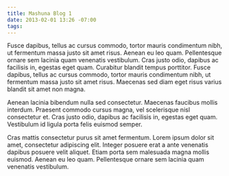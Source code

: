 ```yaml
---
title: Mashuna Blog 1
date: 2013-02-01 13:26 -07:00
tags:
---
```


Fusce dapibus, tellus ac cursus commodo, tortor mauris condimentum nibh, ut fermentum massa justo sit amet risus. Aenean eu leo quam. Pellentesque ornare sem lacinia quam venenatis vestibulum. Cras justo odio, dapibus ac facilisis in, egestas eget quam. Curabitur blandit tempus porttitor. Fusce dapibus, tellus ac cursus commodo, tortor mauris condimentum nibh, ut fermentum massa justo sit amet risus. Maecenas sed diam eget risus varius blandit sit amet non magna.

Aenean lacinia bibendum nulla sed consectetur. Maecenas faucibus mollis interdum. Praesent commodo cursus magna, vel scelerisque nisl consectetur et. Cras justo odio, dapibus ac facilisis in, egestas eget quam. Vestibulum id ligula porta felis euismod semper.

Cras mattis consectetur purus sit amet fermentum. Lorem ipsum dolor sit amet, consectetur adipiscing elit. Integer posuere erat a ante venenatis dapibus posuere velit aliquet. Etiam porta sem malesuada magna mollis euismod. Aenean eu leo quam. Pellentesque ornare sem lacinia quam venenatis vestibulum.